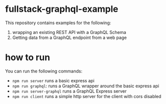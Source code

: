 # fullstack-graphql-example

This repository contains examples for the following:

1. wrapping an existing REST API with a GraphQL Schema
2. Getting data from a GraphQL endpoint from a web page

# how to run

You can run the following commands:

- `npm run server` runs a basic express api
- `npm run graphql`: runs a GraphQL wrapper around the basic express api
- `npm run server-graphql` runs a GraphQL Express server
- `npm run client` runs a simple http server for the client with cors disabled
